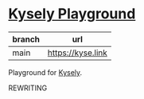 # [Kysely Playground](https://kyse.link/)

| branch  | url                               |
|---------|-----------------------------------|
| main    | https://kyse.link                 |

Playground for [Kysely](https://github.com/kysely-org/kysely).

REWRITING